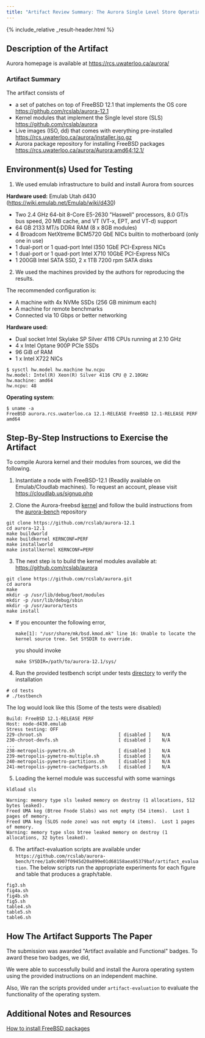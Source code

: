 ```yaml
---
title: "Artifact Review Summary: The Aurora Single Level Store Operating System"
---
```


{% include_relative _result-header.html %}

## Description of the Artifact

Aurora homepage is available at <https://rcs.uwaterloo.ca/aurora/>

### Artifact Summary

The artifact consists of
* a set of patches on top of FreeBSD 12.1 that implements the OS core
  <https://github.com/rcslab/aurora-12.1>
* Kernel modules that implement the Single level store (SLS)
  <https://github.com/rcslab/aurora>
* Live images (ISO, dd) that comes with everything pre-installed
  <https://rcs.uwaterloo.ca/aurora/installer.iso.gz>
* Aurora package repository for installing FreeBSD packages
  <https://rcs.uwaterloo.ca/aurora/Aurora:amd64:12.1/>

## Environment(s) Used for Testing

1) We used emulab infrastructure to build and install Aurora from sources

**Hardware used:** Emulab Utah d430 (<https://wiki.emulab.net/Emulab/wiki/d430>)
- Two 2.4 GHz 64-bit 8-Core E5-2630 "Haswell" processors, 8.0 GT/s bus speed, 20 MB cache, and VT (VT-x, EPT, and VT-d) support
- 64 GB 2133 MT/s DDR4 RAM (8 x 8GB modules)
- 4 Broadcom NetXtreme BCM5720 GbE NICs builtin to motherboard (only one in use)
- 1 dual-port or 1 quad-port Intel I350 1GbE PCI-Express NICs
- 1 dual-port or 1 quad-port Intel X710 10GbE PCI-Express NICs
- 1 200GB Intel SATA SSD, 2 x 1TB 7200 rpm SATA disks

2) We used the machines provided by the authors for reproducing the results.

The recommended configuration is:
* A machine with 4x NVMe SSDs (256 GB minimum each)
* A machine for remote benchmarks
* Connected via 10 Gbps or better networking

**Hardware used:**
- Dual socket Intel Skylake SP Silver 4116 CPUs running at 2.10 GHz
- 4 x Intel Optane 900P PCIe SSDs
- 96 GiB of RAM
- 1 x Intel X722 NICs
```
$ sysctl hw.model hw.machine hw.ncpu
hw.model: Intel(R) Xeon(R) Silver 4116 CPU @ 2.10GHz
hw.machine: amd64
hw.ncpu: 48
```

**Operating system**:
```
$ uname -a
FreeBSD aurora.rcs.uwaterloo.ca 12.1-RELEASE FreeBSD 12.1-RELEASE PERF  amd64
```

## Step-By-Step Instructions to Exercise the Artifact

To compile Aurora kernel and their modules from sources, we did the following.

1) Instantiate a node with FreeBSD-12.1 (Readily available on Emulab/Cloudlab machines).
   To request an account, please visit https://cloudlab.us/signup.php

2) Clone the Aurora-freebsd [kernel](https://github.com/rcslab/aurora-12.1) and
follow the build instructions from the [aurora-bench](https://github.com/rcslab/aurora-bench) repository
  ```
  git clone https://github.com/rcslab/aurora-12.1
  cd aurora-12.1
  make buildworld
  make buildkernel KERNCONF=PERF
  make installworld
  make installkernel KERNCONF=PERF
  ```

3) The next step is to build the kernel modules available at: https://github.com/rcslab/aurora
  ```
  git clone https://github.com/rcslab/aurora.git
  cd aurora
  make
  mkdir -p /usr/lib/debug/boot/modules
  mkdir -p /usr/lib/debug/sbin
  mkdir -p /usr/aurora/tests
  make install
  ```
  - If you encounter the following error,
    ```
    make[1]: "/usr/share/mk/bsd.kmod.mk" line 16: Unable to locate the kernel source tree. Set SYSDIR to override.
    ```
    you should invoke 
    ```
    make SYSDIR=/path/to/aurora-12.1/sys/
    ```

4) Run the provided testbench script under tests [directory](https://github.com/rcslab/aurora/tree/master/tests) to verify the installation
  ```
  # cd tests
  # ./testbench
  ```
  The log would look like this (Some of the tests were disabled)
  ```
  Build: FreeBSD 12.1-RELEASE PERF
  Host: node-d430.emulab
  Stress testing: OFF
  229-chroot.sh                            [ disabled ]    N/A
  230-chroot-devfs.sh                      [ disabled ]    N/A
  ...
  238-metropolis-pymetro.sh                [ disabled ]    N/A
  239-metropolis-pymetro-multiple.sh       [ disabled ]    N/A
  240-metropolis-pymetro-partitions.sh     [ disabled ]    N/A
  241-metropolis-pymetro-cachedparts.sh    [ disabled ]    N/A
  ```

5) Loading the kernel module was successful with some warnings
  ```
  kldload sls
  ```
  ```
  Warning: memory type sls leaked memory on destroy (1 allocations, 512 bytes leaked).
  Freed UMA keg (Btree Fnode Slabs) was not empty (54 items).  Lost 1 pages of memory.
  Freed UMA keg (SLOS node zone) was not empty (4 items).  Lost 1 pages of memory.
  Warning: memory type slos btree leaked memory on destroy (1 allocations, 32 bytes leaked).
  ```

6) The artifact-evaluation scripts are available under `https://github.com/rcslab/aurora-bench/tree/1a9c4907f0945d20a899e01d68158aea95379baf/artifact_evaluation`.
  The below scripts run the appropriate experiments for each figure and table that produces a graph/table.
  ```
  fig3.sh
  fig4a.sh
  fig4b.sh
  fig5.sh
  table4.sh
  table5.sh
  table6.sh
  ```

## How The Artifact Supports The Paper

The submission was awarded "Artifact available and Functional" badges.
To award these two badges, we did,

We were able to successfully build and install the Aurora operating system using the
provided instructions on an independent machine.

Also, We ran the scripts provided under `artifact-evaluation` to evaluate the
functionality of the operating system.

## Additional Notes and Resources

[How to install FreeBSD packages](https://docs.freebsd.org/en/books/handbook/ports/)

